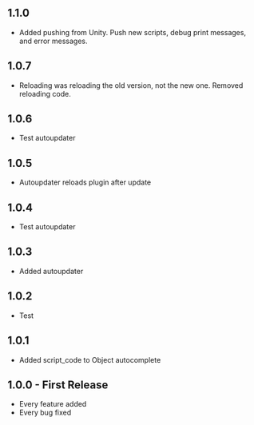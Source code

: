 ## 1.1.0
* Added pushing from Unity. Push new scripts, debug print messages, and error messages.

## 1.0.7
* Reloading was reloading the old version, not the new one. Removed reloading code.

## 1.0.6
* Test autoupdater

## 1.0.5
* Autoupdater reloads plugin after update

## 1.0.4
* Test autoupdater

## 1.0.3
* Added autoupdater

## 1.0.2
* Test

## 1.0.1
* Added script_code to Object autocomplete

## 1.0.0 - First Release
* Every feature added
* Every bug fixed
